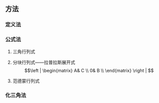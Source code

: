 ## 方法
### 定义法

### 公式法
1. 三角行列式
2. 分块行列式——拉普拉斯展开式
$$\left | \begin{matrix} A& C \\ 0& B \\ \end{matrix} \right | $$

3. 范德蒙行列式

### 化三角法